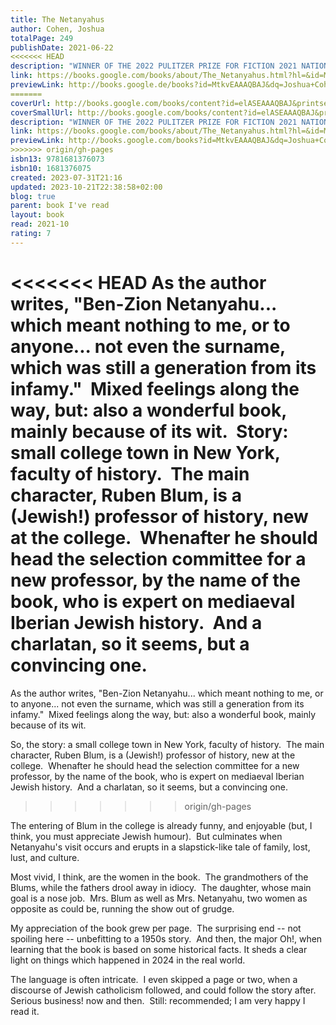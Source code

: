```yaml
---  
title: The Netanyahus  
author: Cohen, Joshua  
totalPage: 249  
publishDate: 2021-06-22  
<<<<<<< HEAD
description: "WINNER OF THE 2022 PULITZER PRIZE FOR FICTION 2021 NATIONAL JEWISH BOOK AWARD WINNER A NEW YORK TIMES NOTABLE BOOK OF 2021 A WALL STREET JOURNAL BEST BOOK OF 2021 A KIRKUS BEST FICTION BOOK OF 2021 &quot;Absorbing, delightful, hilarious, breathtaking and the best and most relevant novel I’ve read in what feels like forever.&quot; —Taffy Brodesser-Akner, The New York Times Book Review Corbin College, not quite upstate New York, winter 1959–1960: Ruben Blum, a Jewish historian—but not an historian of the Jews—is co-opted onto a hiring committee to review the application of an exiled Israeli scholar specializing in the Spanish Inquisition. When Benzion Netanyahu shows up for an interview, family unexpectedly in tow, Blum plays the reluctant host to guests who proceed to lay waste to his American complacencies. Mixing fiction with nonfiction, the campus novel with the lecture, The Netanyahus is a wildly inventive, genre-bending comedy of blending, identity, and politics that finds Joshua Cohen at the height of his powers."  
link: https://books.google.com/books/about/The_Netanyahus.html?hl=&id=MtkvEAAAQBAJ  
previewLink: http://books.google.de/books?id=MtkvEAAAQBAJ&dq=Joshua+Cohen,+The+Netanyahus&hl=&as_pt=BOOKS&cd=2&source=gbs_api  
=======
coverUrl: http://books.google.com/books/content?id=elASEAAAQBAJ&printsec=frontcover&img=1&zoom=1&edge=curl&source=gbs_api  
coverSmallUrl: http://books.google.com/books/content?id=elASEAAAQBAJ&printsec=frontcover&img=1&zoom=5&edge=curl&source=gbs_api  
description: "WINNER OF THE 2022 PULITZER PRIZE FOR FICTION 2021 NATIONAL JEWISH BOOK AWARD WINNER A NEW YORK TIMES NOTABLE BOOK OF 2021 A WALL STREET JOURNAL BEST BOOK OF 2021 A KIRKUS BEST FICTION BOOK OF 2021 &quot;Absorbing, delightful, hilarious, breathtaking and the best and most relevant novel I’ve read in what feels like forever.&quot; —Taffy Brodesser-Akner, The New York Times Book Review Corbin College, not quite upstate New York, winter 1959–1960: Ruben Blum, a Jewish historian—but not an historian of the Jews—is co-opted onto a hiring committee to review the application of an exiled Israeli scholar specializing in the Spanish Inquisition. When Benzion Netanyahu shows up for an interview, family unexpectedly in tow, Blum plays the reluctant host to guests who proceed to lay waste to his American complacencies. Mixing fiction with nonfiction, the campus novel with the lecture, The Netanyahus is a wildly inventive, genre-bending comedy of blending, identity, and politics that finds Joshua Cohen at the height of his powers."  
link: https://books.google.com/books/about/The_Netanyahus.html?hl=&id=MtkvEAAAQBAJ  
previewLink: http://books.google.com/books?id=MtkvEAAAQBAJ&dq=Joshua+Cohen,+The+Netanyahus&hl=&as_pt=BOOKS&cd=2&source=gbs_api  
>>>>>>> origin/gh-pages
isbn13: 9781681376073  
isbn10: 1681376075  
created: 2023-07-31T21:16  
updated: 2023-10-21T22:38:58+02:00  
blog: true  
parent: book I've read  
layout: book  
read: 2021-10  
rating: 7  
---  
```

  
<<<<<<< HEAD
As the author writes, "Ben-Zion Netanyahu... which meant nothing to me, or to anyone... not even the surname, which was still a generation from its infamy."  Mixed feelings along the way, but: also a wonderful book, mainly because of its wit.  Story: small college town in New York, faculty of history.  The main character, Ruben Blum, is a (Jewish!) professor of history, new at the college.  Whenafter he should head the selection committee for a new professor, by the name of the book, who is expert on mediaeval Iberian Jewish history.  And a charlatan, so it seems, but a convincing one.     
=======
As the author writes, "Ben-Zion Netanyahu... which meant nothing to me, or to anyone... not even the surname, which was still a generation from its infamy."  Mixed feelings along the way, but: also a wonderful book, mainly because of its wit.    
  
So, the story: a small college town in New York, faculty of history.  The main character, Ruben Blum, is a (Jewish!) professor of history, new at the college.  Whenafter he should head the selection committee for a new professor, by the name of the book, who is expert on mediaeval Iberian Jewish history.  And a charlatan, so it seems, but a convincing one.     
>>>>>>> origin/gh-pages
  
The entering of Blum in the college is already funny, and enjoyable (but, I think, you must appreciate Jewish humour).  But culminates when Netanyahu's visit occurs and erupts in a slapstick-like tale of family, lost, lust, and culture.     
  
Most vivid, I think, are the women in the book.  The grandmothers of the Blums, while the fathers drool away in idiocy.  The daughter, whose main goal is a nose job.  Mrs. Blum as well as Mrs. Netanyahu, two women as opposite as could be, running the show out of grudge.    
  
My appreciation of the book grew per page.  The surprising end -- not spoiling here -- unbefitting to a 1950s story.  And then, the major Oh!, when learning that the book is based on some historical facts.  It sheds a clear light on things which happened in 2024 in the real world.  
  
The language is often intricate.  I even skipped a page or two, when a discourse of Jewish catholicism followed, and could follow the story after.  Serious business! now and then.  Still: recommended; I am very happy I read it.